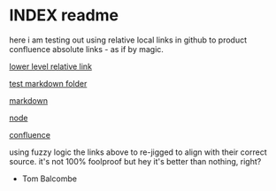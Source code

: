 # INDEX readme

here i am testing out using relative local links in github to product
confluence absolute links - as if by magic.

[lower level relative link](downhere/hello.md)

[test markdown folder](../testfolder/testmarkdown.md)

[markdown](../../markdown-to-confluence/markdown/readme.md)

[node](../../markdown-to-confluence/readme.md)

[confluence](../../markdown-to-confluence/confluence/readme.md)

using fuzzy logic the links above to re-jigged to align with their correct source.
it's not 100% foolproof but hey it's better than nothing, right?

- Tom Balcombe